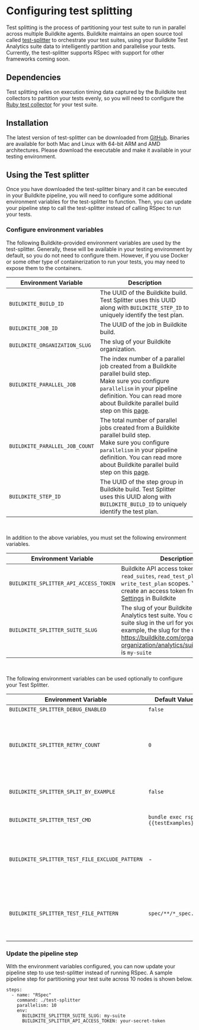 # Configuring test splitting

Test splitting is the process of partitioning your test suite to run in parallel across multiple Buildkite agents. Buildkite maintains an open source tool called [test-splitter](https://github.com/buildkite/test-splitter) to orchestrate your test suites, using your Buildkite Test Analytics suite data to intelligently partition and parallelise your tests. Currently, the test-splitter supports RSpec with support for other frameworks coming soon.

## Dependencies

Test splitting relies on execution timing data captured by the Buildkite test collectors to partition your tests evenly, so you will need to configure the [Ruby test collector](./ruby-collectors) for your test suite.

## Installation

The latest version of test-splitter can be downloaded from [GitHub](https://github.com/buildkite/test-splitter/releases). Binaries are available for both Mac and Linux with 64-bit ARM and AMD architectures. Please download the executable and make it available in your testing environment.

## Using the Test splitter

Once you have downloaded the test-splitter binary and it can be executed in your Buildkite pipeline, you will need to configure some additional environment variables for the test-splitter to function. Then, you can update your pipeline step to call the test-splitter instead of calling RSpec to run your tests.

### Configure environment variables

The following Buildkite-provided environment variables are used by the test-splitter. Generally, these will be available in your testing environment by default, so you do not need to configure them. However, if you use Docker or some other type of containerization to run your tests, you may need to expose them to the containers.

| Environment Variable | Description|
| -------------------- | ----------- |
| `BUILDKITE_BUILD_ID` | The UUID of the Buildkite build. Test Splitter uses this UUID along with `BUILDKITE_STEP_ID` to uniquely identify the test plan. |
| `BUILDKITE_JOB_ID` | The UUID of the job in Buildkite build. |
| `BUILDKITE_ORGANIZATION_SLUG` | The slug of your Buildkite organization. |
| `BUILDKITE_PARALLEL_JOB` | The index number of a parallel job created from a Buildkite parallel build step. <br>Make sure you configure `parallelism` in your pipeline definition.  You can read more about Buildkite parallel build step on this [page](https://buildkite.com/docs/pipelines/controlling-concurrency#concurrency-and-parallelism).|
| `BUILDKITE_PARALLEL_JOB_COUNT` | The total number of parallel jobs created from a Buildkite parallel build step. <br>Make sure you configure `parallelism` in your pipeline definition.  You can read more about Buildkite parallel build step on this [page](https://buildkite.com/docs/pipelines/controlling-concurrency#concurrency-and-parallelism). |
| `BUILDKITE_STEP_ID` | The UUID of the step group in Buildkite build. Test Splitter uses this UUID along with `BUILDKITE_BUILD_ID` to uniquely identify the test plan.

<br>

In addition to the above variables, you must set the following environment variables.

| Environment Variable | Description |
| -------------------- | ----------- |
| `BUILDKITE_SPLITTER_API_ACCESS_TOKEN ` | Buildkite API access token with `read_suites`, `read_test_plan`, and `write_test_plan` scopes. You can create an access token from [Personal Settings](https://buildkite.com/user/api-access-tokens) in Buildkite |
| `BUILDKITE_SPLITTER_SUITE_SLUG` | The slug of your Buildkite Test Analytics test suite. You can find the suite slug in the url for your suite. For example, the slug for the url: https://buildkite.com/organizations/my-organization/analytics/suites/my-suite is `my-suite` |

<br>

The following environment variables can be used optionally to configure your Test Splitter.

| Environment Variable | Default Value | Description |
| ---- | ---- | ----------- |
| `BUILDKITE_SPLITTER_DEBUG_ENABLED` | `false` | Flag to enable more verbose logging. |
| `BUILDKITE_SPLITTER_RETRY_COUNT` | `0` | The number of retries permitted. Test splitter runs the test command defined in `BUILDKITE_SPLITTER_TEST_CMD`, and retries only the failing tests for a maximum of `BUILDKITE_SPLITTER_RETRY_COUNT` times. For RSpec, the Test Splitter runs `BUILDKITE_SPLITTER_TEST_CMD` with `--only-failures` as the retry command. |
| `BUILDKITE_SPLITTER_SPLIT_BY_EXAMPLE` | `false` | Flag to enable split by example. When this option is `true`, the Test Splitter will split the execution of slow test files over multiple partitions. |
| `BUILDKITE_SPLITTER_TEST_CMD` | `bundle exec rspec {{testExamples}}` | Test command to run your tests. Test splitter will fill in the `{{testExamples}}` placeholder with the test splitting results |
| `BUILDKITE_SPLITTER_TEST_FILE_EXCLUDE_PATTERN` | - | Glob pattern to exclude certain test files or directories. The exclusion will be applied after discovering the test files using a pattern configured with `BUILDKITE_SPLITTER_TEST_FILE_PATTERN`. </br> *This option accepts the pattern syntax supported by the [zzglob](https://github.com/DrJosh9000/zzglob?tab=readme-ov-file#pattern-syntax) library.* |
| `BUILDKITE_SPLITTER_TEST_FILE_PATTERN` | `spec/**/*_spec.rb` | Glob pattern to discover test files. You can exclude certain test files or directories from the discovered test files using a pattern that can be configured with `BUILDKITE_SPLITTER_TEST_FILE_EXCLUDE_PATTERN`.</br> *This option accepts the pattern syntax supported by the [zzglob](https://github.com/DrJosh9000/zzglob?tab=readme-ov-file#pattern-syntax) library.* |


### Update the pipeline step

With the environment variables configured, you can now update your pipeline step to use test-splitter instead of running RSpec. A sample pipeline step for partitioning your test suite across 10 nodes is shown below.

```
steps:
  - name: "RSpec"
    command: ./test-splitter
    parallelism: 10
    env:
      BUILDKITE_SPLITTER_SUITE_SLUG: my-suite
      BUILDKITE_SPLITTER_API_ACCESS_TOKEN: your-secret-token
```

